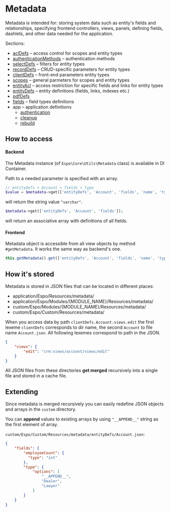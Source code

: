 # Metadata

Metadata is intended for: storing system data such as entity's fields and relationships, specifying frontend controllers, views, panels, defining fields, dashlets, and other data needed for the application.

Sections:

* [aclDefs](metadata/acl-defs.md) – access control for scopes and entity types
* [authenticationMethods](metadata/authentication-methods.md) – authentication methods
* [selectDefs](metadata/select-defs.md) – filters for entity types
* [recordDefs](metadata/record-defs.md) – CRUD-specific parameters for entity types
* [clientDefs](metadata/client-defs.md) – front-end parameters entity types
* [scopes](metadata/scopes.md) – general parmeters for scopes and entity types
* [entityAcl](metadata/entity-acl.md) – access restriction for specific fields and links for entity types
* [entityDefs](metadata/entity-defs.md) – entity definitions (fields, links, indexes etc.)
* [pdfDefs](metadata/pdf-defs.md)
* [fields](metadata/fields.md) – field types definitions
* app – application definitions
  * [authentication](metadata/app-authentication.md)
  * [cleanup](metadata/app-cleanup.md)
  * [rebuild](metadata/app-rebuild.md)

## How to access

#### Backend

The Metadata instance (of `Espo\Core\Utils\Metadata` class) is available in DI Container.

Path to a needed parameter is specified with an array.

```php
// entityDefs > Account > fields > type
$value = $metadata->get(['entityDefs', 'Account', 'fields', 'name', 'type']);
```
will return the string value `"varchar"`.

```php
$metadata->get(['entityDefs', 'Account', 'fields']);
```
will return an associative array with definitions of all fields.


#### Frontend

Metadata object is accessible from all view objects by method `#getMetadata`. It works the same way as backend's one.

```JavaScript
this.getMetadata().get(['entityDefs', 'Account', 'fields', 'name', 'type']);
```


## How it's stored

Metadata is stored in JSON files that can be located in different places:

* application/Espo/Resources/metadata/
* application/Espo/Modules/{MODULE_NAME}/Resources/metadata/
* custom/Espo/Modules/{MODULE_NAME}/Resources/metadata/
* custom/Espo/Custom/Resources/metadata/

When you access data by path `clientDefs.Account.views.edit` the first lexeme `clientDefs` corresponds to dir name, the second `Account` to file name `Account.json`. All following lexemes correspond to path in the JSON.
```json
{
    "views": {
        "edit": "crm:views/account/views/edit" 
    }
}
```

All JSON files from these directories **get merged** recursively into a single file and stored in a cache file. 


## Extending

Since metadata is merged recursively you can easily redefine JSON objects and arrays in the `custom` directory.

You can **append** values to existing arrays by using `"__APPEND__"` string as the first element of array.

`custom/Espo/Custom/Resources/metadata/entityDefs/Account.json`:

```json
{
    "fields": {
        "employeeCount": {
          "type": "int"
        },
        "type": {
            "options": [
                "__APPEND__",
                "Dealer",
                "Lawyer"
            ]
        }
    }
}
```
